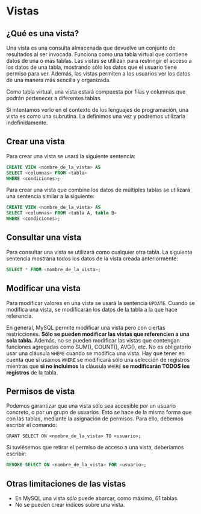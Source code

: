 # Vistas

## ¿Qué es una vista?

Una vista es una consulta almacenada que devuelve un conjunto de resultados al ser invocada. Funciona como una tabla virtual que contiene datos de una o más tablas. Las vistas se utilizan para restringir el acceso a los datos de una tabla, mostrando sólo los datos que el usuario tiene permiso para ver. Además, las vistas permiten a los usuarios ver los datos de una manera más sencilla y organizada.

Como tabla virtual, una vista estará compuesta por filas y columnas que podrán pertenecer a diferentes tablas.

Si intentamos verlo en el contexto de los lenguajes de programación, una vista es como una subrutina. La definimos una vez y podremos utilizarla indefinidamente.

## Crear una vista

Para crear una vista se usará la siguiente sentencia:

```sql
CREATE VIEW <nombre_de_la_vista> AS
SELECT <columnas> FROM <tabla>
WHERE <condiciones>;
```

Para crear una vista que combine los datos de múltiples tablas se utilizará una sentencia similar a la siguiente:

```sql
CREATE VIEW <nombre_de_la_vista> AS
SELECT <columnas> FROM <tabla A, table B>
WHERE <condiciones>;
```

## Consultar una vista

Para consultar una vista se utilizará como cualquier otra tabla. La siguiente sentencia mostraría todos los datos de la vista creada anteriormente:

```sql
SELECT * FROM <nombre_de_la_vista>;
```

## Modificar una vista

Para modificar valores en una vista se usará la sentencia `UPDATE`. Cuando se modifica una vista, se modificarán los datos de la tabla a la que hace referencia.

En general, MySQL permite modificar una vista pero con ciertas restricciones. **Sólo se pueden modificar las vistas que referencien a una sola tabla.** Además, no se pueden modificar las vistas que contengan funciones agregadas como SUM(), COUNT(), AVG(), etc. No es obligatorio usar una cláusula `WHERE` cuando se modifica una vista. Hay que tener en cuenta que si usamos `WHERE` se modificará sólo una selección de registros mientras que **si no incluimos** la cláusula `WHERE` **se modificarán TODOS los registros** de la tabla.

## Permisos de vista

Podemos garantizar que una vista sólo sea accesible por un usuario concreto, o por un grupo de usuarios. Esto se hace de la misma forma que con las tablas, mediante la asignación de permisos. Para ello, debemos escribir el comando:

```
GRANT SELECT ON <nombre_de_la_vista> TO <usuario>;
```

Si tuviésemos que retirar el permiso de acceso a una vista, deberíamos escribir:

```sql
REVOKE SELECT ON <nombre_de_la_vista> FOR <usuario>;
```

## Otras limitaciones de las vistas

* En MySQL una vista *sólo* puede abarcar, como máximo, 61 tablas.
* No se pueden crear índices sobre una vista.



```
